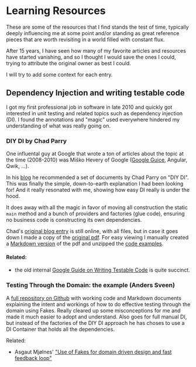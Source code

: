 # Learning Resources

These are some of the resources that I find stands the test of time,
typically deeply influencing me at some point and/or standing as great 
reference pieces that are worth revisiting in a world filled with constant flux.

After 15 years, I have seen how many of my favorite articles and resources 
have started vanishing, and so I thought I would save the ones I could, trying to
attribute the original owner as best I could.

I will try to add some context for each entry.

## Dependency Injection and writing testable code
I got my first professional job in software in late 2010 and quickly got interested in
unit testing and related topics such as dependency injection (DI). 
I found the annotations and "magic" used everywhere hindered my understanding 
of what was really going on. 

### DIY DI by Chad Parry
One influental guy at Google that wrote a ton of articles about the topic 
at the time (2008-2010) was Miško Hevery of Google ([Google Guice][guice], Angular, Qwik, ...).

[guice]: https://github.com/google/guice/wiki/

In his [blog](https://web.archive.org/web/20121003131612/http://misko.hevery.com/2010/05/26/do-it-yourself-dependency-injection/) he recommended a set of documents by Chad Parry on "DIY DI". This was finally the simple, down-to-earth explanation I had been looking for! And it really resonated with me, showing how easy DI really is under the hood.

It does away with all the magic in favor of moving all construction the static `main` method and a bunch of providers and factories (glue code), ensuring no business code is constructing its own dependencies.

Chad's [original blog entry](https://blacksheep.parry.org/archives/diy-di) is still online, with all files, but in case it goes down I made a copy of the [original pdf](./.assets/2010-chad-parry-DIY-DI.pdf).
For easy viewing I manually created a [Markdown version](./2010-diy-di-chad-parry/DIY_DI.md) of the pdf and unzipped
the [code examples](./2010-diy-di-chad-parry/src).

#### Related:
- the old internal [Google Guide on Writing Testable Code](https://github.com/mhevery/guide-to-testable-code?) is quite succinct.

### Testing Through the Domain: the example (Anders Sveen)
A [full repository on Github](https://github.com/anderssv/the-example/) with working code and Markdown documents explaining the intent and workings of how to do effective testing through the domain using Fakes. Really cleared up some misconceptions for me and made it much easier to adopt and understand.
Also goes for full manual DI, but instead of the factories of the DIY DI approach he has choses to use a DI Container that holds all the dependencies.

Related:
- Asgaut Mjølnes' ["Use of Fakes for domain driven design and fast feedback loop"](https://asgaut.com/use-of-fakes-for-domain-driven-design-and-fast-feedback-loop/)
